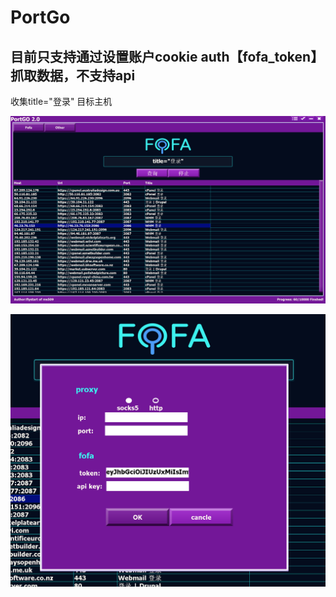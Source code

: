 # PortGo

## 目前只支持通过设置账户cookie auth【fofa_token】抓取数据，不支持api

收集title="登录" 目标主机
 
 ![](1.png)

 
![](2.png)
 
